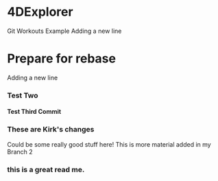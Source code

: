 # 4DExplorer
Git Workouts Example
Adding a new line

# Prepare for rebase
Adding a new line

### Test Two
#### Test Third Commit

### These are Kirk's changes
Could be some really good stuff here!
    This is more material added in my Branch 2

### this is a great read me.
